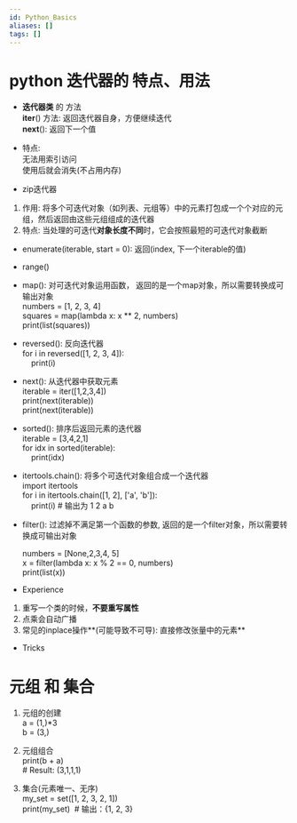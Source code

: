 ```yaml
---
id: Python_Basics
aliases: []
tags: []
---
```


# python 迭代器的 特点、用法
*   **迭代器类** 的 方法  
    __iter__() 方法: 返回迭代器自身，方便继续迭代  
    __next__(): 返回下一个值  
      
    
*   特点:  
    无法用索引访问  
    使用后就会消失(不占用内存)

*   zip迭代器  
    

1.  作用: 将多个可迭代对象（如列表、元组等）中的元素打包成一个个对应的元组，然后返回由这些元组组成的迭代器
2.  特点: 当处理的可迭代**对象长度不同**时，它会按照最短的可迭代对象截断

*   enumerate(iterable, start = 0): 返回(index, 下一个iterable的值)  
      
    
*   range()  
      
    
*   map(): 对可迭代对象运用函数， 返回的是一个map对象，所以需要转换成可输出对象  
    numbers = \[1, 2, 3, 4]  
    squares = map(lambda x: x \*\* 2, numbers)  
    print(list(squares))  
      
    
*   reversed(): 反向迭代器  
    for i in reversed(\[1, 2, 3, 4]):  
        print(i)  
      
    
*   next(): 从迭代器中获取元素  
    iterable = iter(\[1,2,3,4])  
    print(next(iterable))  
    print(next(iterable))  
      
    
*   sorted(): 排序后返回元素的迭代器  
    iterable = \[3,4,2,1]  
    for idx in sorted(iterable):  
        print(idx)  
      
    
*   itertools.chain(): 将多个可迭代对象组合成一个迭代器  
    import itertools  
    for i in itertools.chain(\[1, 2], \['a', 'b']):  
        print(i) # 输出为 1 2 a b  
      
    
*   filter(): 过滤掉不满足第一个函数的参数, 返回的是一个filter对象，所以需要转换成可输出对象  
      
    numbers = \[None,2,3,4, 5]  
    x = filter(lambda x: x % 2 == 0, numbers)  
    print(list(x))

*   Experience

1.  重写一个类的时候，**不要重写属性**
2.  点乘会自动广播  
3.  常见的inplace操作**(可能导致不可导): 直接修改张量中的元素**

*   Tricks

# 元组 和 集合
1.  元组的创建  
    a = (1,)\*3  
    b = (3,)  
      
    
2.  元组组合  
    print(b + a)  
    \# Result: (3,1,1,1)  
      
    
3.  集合(元素唯一、无序)  
    my_set = set(\[1, 2, 3, 2, 1])  
    print(my_set)  # 输出：{1, 2, 3}


